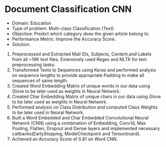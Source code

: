 # Document Classification CNN

- Domain: Education
- Type of problem: Multi-class Classification (Text)
- Objective: Predict which category does the given article belong to.
- Performance Metric: Improve the Accuracy Score.
- Solution:
1. Preprocessed and Extracted Mail IDs, Subjects, Content,and Labels from all ~19K text files. Extensively used Regex and NLTK for text preprocessing tasks.
2. Transformed Texts to Sequences using Keras and performed analysis on sequence lengths to provide appropriate Padding to make all sequences of same length.
3. Created Word Embedding Matrix of unique words in our data using Glove to be later used as weights in Neural Network.
4. Created Char Embedding Matrix of unique chars in our data using Glove to be later used as weights in Neural Network.
4. Performed analysis on Class Distribution and computed Class Weights to be later used in
Neural Network.
5. Built a Word Embedded and Char Embedded Convolutional Neural Network (CNN) using a combination of Embedding, Conv1d, Max
Pooling, Flatten, Dropout and Dense layers and implemented necessary callbacks(EarlyStopping, ModelCheckpoint and Tensorboard).
6. Achieved an Accuracy Score of 0.81 on Word CNN.

